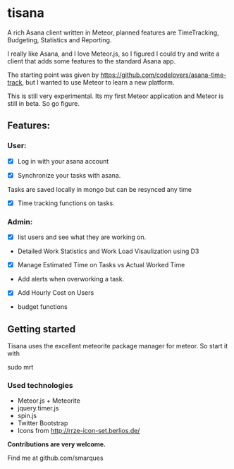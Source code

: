 tisana
======

A rich Asana client written in Meteor, planned features are TimeTracking, Budgeting, Statistics and Reporting.

I really like Asana, and I love Meteor.js, so I figured I could try and write a client that adds some features to the standard Asana app.

The starting point was given by https://github.com/codelovers/asana-time-track, but I wanted to use Meteor to learn a new platform.

This is still very experimental. Its my first Meteor application and Meteor is still in beta. So go figure.

## Features:

### User:


- [x] Log in with your asana account

- [x] Synchronize your tasks with asana.

Tasks are saved locally in mongo but can be resynced any time

- [x] Time tracking functions on tasks.


### Admin:

- [x] list users and see what they are working on.

- Detailed Work Statistics and Work Load Visaulization using D3

- [x] Manage Estimated Time on Tasks vs Actual Worked Time

- Add alerts when overworking a task.

- [x] Add Hourly Cost on Users 

- budget functions


## Getting started

Tisana uses the excellent meteorite package manager for meteor. So start it with 

sudo mrt

### Used technologies

- Meteor.js + Meteorite
- jquery.timer.js
- spin.js
- Twitter Bootstrap
- Icons from http://rrze-icon-set.berlios.de/

**Contributions are very welcome.**

Find me at github.com/smarques





